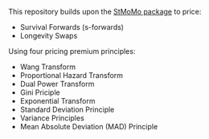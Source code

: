 This repository builds upon the [StMoMo package](https://github.com/amvillegas/StMoMo) to price:
* Survival Forwards (s-forwards)
* Longevity Swaps

Using four pricing premium principles:
* Wang Transform
* Proportional Hazard Transform
* Dual Power Transform
* Gini Priciple
* Exponential Transform
* Standard Deviation Principle
* Variance Principles
* Mean Absolute Deviation (MAD) Principle
